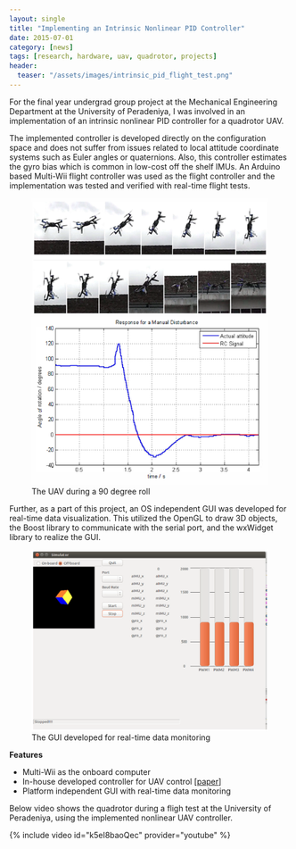 ```yaml
---
layout: single
title: "Implementing an Intrinsic Nonlinear PID Controller"
date: 2015-07-01
category: [news]
tags: [research, hardware, uav, quadrotor, projects]
header:
  teaser: "/assets/images/intrinsic_pid_flight_test.png"
---
```


For the final year undergrad group project at the Mechanical Engineering Department at the University of Peradeniya, I was involved in an implementation of an intrinsic nonlinear PID controller for a quadrotor UAV.

The implemented controller is developed directly on the configuration space and does not suffer from issues related to local attitude coordinate systems such as Euler angles or quaternions.
Also, this controller estimates the gyro bias which is common in low-cost off the shelf IMUs.
An Arduino based Multi-Wii flight controller was used as the flight controller and the implementation was tested and verified with real-time flight tests.

<figure>
    <img src="/assets/images/intrinsic_pid_flight_test.png" alt="Large roll angle flight test">
    <img src="/assets/images/intrinsic_pid_large_roll.png" alt="Large roll angle test results">
    <figcaption>The UAV during a 90 degree roll</figcaption>
</figure>

Further, as a part of this project, an OS independent GUI was developed for real-time data visualization.
This utilized the OpenGL to draw 3D objects, the Boost library to communicate with the serial port, and the wxWidget library to realize the GUI.

<figure>
    <img src="/assets/images/intrinsic_pid_gui.png" alt="GUI">
    <figcaption>The GUI developed for real-time data monitoring</figcaption>
</figure>

**Features**
* Multi-Wii as the onboard computer
* In-house developed controller for UAV control [[paper](https://doi.org/10.1109/ICIINFS.2015.7399049)]
* Platform independent GUI with real-time data monitoring

Below video shows the quadrotor during a fligh test at the University of Peradeniya, using the implemented nonlinear UAV controller.


{% include video id="k5eI8baoQec" provider="youtube" %}

<br>
<br>